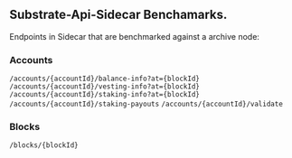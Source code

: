 ## Substrate-Api-Sidecar Benchamarks.

Endpoints in Sidecar that are benchmarked against a archive node:

### Accounts
`/accounts/{accountId}/balance-info?at={blockId}`
`/accounts/{accountId}/vesting-info?at={blockId}`
`/accounts/{accountId}/staking-info?at={blockId}`
`/accounts/{accountId}/staking-payouts`
`/accounts/{accountId}/validate`

### Blocks
`/blocks/{blockId}`

